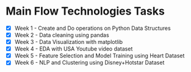 # Main Flow Technologies Tasks

- [x] Week 1 - Create and Do operations on Python Data Structures
- [x] Week 2 - Data cleaning using pandas
- [x] Week 3 - Data Visualization with matplotlib
- [x] Week 4 - EDA with USA Youtube video dataset
- [x] Week 5 - Feature Selection and Model Training using Heart Dataset
- [x] Week 6 - NLP and Clustering using Disney+Hotstar Dataset
